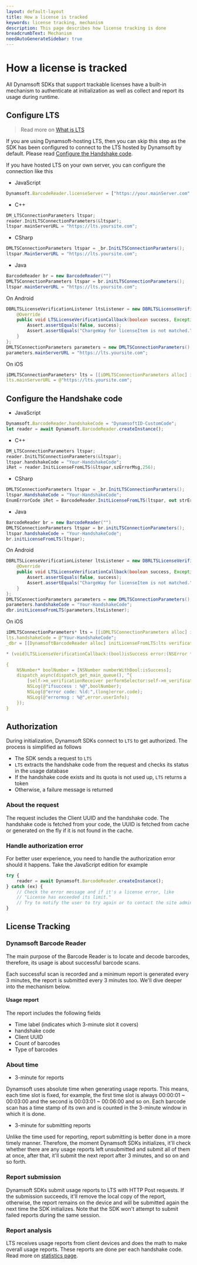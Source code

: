 ```yaml
---
layout: default-layout
title: How a license is tracked
keywords: license tracking, mechanism
description: This page describes how license tracking is done
breadcrumbText: Mechanism
needAutoGenerateSidebar: true
---
```


# How a license is tracked

All Dynamsoft SDKs that support trackable licenses have a built-in mechanism to authenticate at initialization as well as collect and report its usage during runtime.

## Configure LTS

> Read more on [What is LTS]({{site.about}}terms.html#license-tracking-service)

If you are using Dynamsoft-hosting LTS, then you can skip this step as the SDK has been configured to connect to the LTS hosted by Dynamsoft by default. Please read [Configure the Handshake code](#configure-the-handshake-code).

If you have hosted LTS on your own server, you can configure the connection like this

* JavaScript

``` javascript
Dynamsoft.BarcodeReader.licenseServer = ["https://your.mainServer.com", "https://your.backupServer.com"];
```

* C++

``` cpp
DM_LTSConnectionParameters ltspar;    
reader.InitLTSConnectionParameters(&ltspar);
ltspar.mainServerURL = "https://lts.yoursite.com";
```

* CSharp

``` csharp
DMLTSConnectionParameters ltspar = _br.InitLTSConnectionParamters();           
ltspar.MainServerURL = "https://lts.yoursite.com";
```

* Java

``` java
BarcodeReader br = new BarcodeReader("")
DMLTSConnectionParameters ltspar = br.initLTSConnectionParameters();
ltspar.mainServerURL = "https://lts.yoursite.com";
```

On Android

``` java
DBRLTSLicenseVerificationListener ltsListener = new DBRLTSLicenseVerificationListener() {
    @Override
    public void LTSLicenseVerificationCallback(boolean success, Exception error) {
        Assert.assertEquals(false, success);
        Assert.assertEquals("ChargeWay for licenseItem is not matched.", error.getMessage());
    }
};
DMLTSConnectionParameters parameters = new DMLTSConnectionParameters();
parameters.mainServerURL = "https://lts.yoursite.com";
```

On iOS

``` c
iDMLTSConnectionParameters* lts = [[iDMLTSConnectionParameters alloc] init];
lts.mainServerURL = @"https://lts.yoursite.com";
```

## Configure the Handshake code

* JavaScript

``` javascript
Dynamsoft.BarcodeReader.handshakeCode = "DynamsoftID-CustomCode";
let reader = await Dynamsoft.BarcodeReader.createInstance();
```

* C++

``` cpp
DM_LTSConnectionParameters ltspar;    
reader.InitLTSConnectionParameters(&ltspar);
ltspar.handshakeCode = "Your-HandshakeCode";
iRet = reader.InitLicenseFromLTS(&ltspar,szErrorMsg,256);
```

* CSharp

``` csharp
DMLTSConnectionParameters ltspar = _br.InitLTSConnectionParamters();           
ltspar.HandshakeCode = "Your-HandshakeCode";
EnumErrorCode iRet = BarcodeReader.InitLicenseFromLTS(ltspar, out strErrorMSG);
```

* Java

``` java
BarcodeReader br = new BarcodeReader("")
DMLTSConnectionParameters ltspar = br.initLTSConnectionParameters();
ltspar.handshakeCode = "Your-HandshakeCode";
br.initLicenseFromLTS(ltspar);
```

On Android

``` java
DBRLTSLicenseVerificationListener ltsListener = new DBRLTSLicenseVerificationListener() {
    @Override
    public void LTSLicenseVerificationCallback(boolean success, Exception error) {
        Assert.assertEquals(false, success);
        Assert.assertEquals("ChargeWay for licenseItem is not matched.", error.getMessage());
    }
};
DMLTSConnectionParameters parameters = new DMLTSConnectionParameters();
parameters.handshakeCode = "Your-HandshakeCode";
dbr.initLicenseFromLTS(parameters,ltsListener);
```

On iOS

``` c
iDMLTSConnectionParameters* lts = [[iDMLTSConnectionParameters alloc] init];
lts.handshakeCode = @"Your-HandshakeCode";
_dbr = [[DynamsoftBarcodeReader alloc] initLicenseFromLTS:lts verificationDelegate:self];

* (void)LTSLicenseVerificationCallback:(bool)isSuccess error:(NSError * _Nullable)error

{
    NSNumber* boolNumber = [NSNumber numberWithBool:isSuccess];
    dispatch_async(dispatch_get_main_queue(), ^{
        [self->m_verificationReceiver performSelector:self->m_verificationCallback withObject:boolNumber withObject:error];
        NSLog(@"ifsuccess : %@",boolNumber);
        NSLog(@"error code: %ld:",(long)error.code);
        NSLog(@"errormsg : %@",error.userInfo);
    });
}
```

## Authorization

During initialization, Dynamsoft SDKs connect to `LTS` to get authorized. The process is simplified as follows

* The SDK sends a request to `LTS`
* `LTS` extracts the handshake code from the request and checks its status in the usage database
* If the handshake code exists and its quota is not used up,  `LTS` returns a token
* Otherwise, a failure message is returned

### About the request

The request includes the Client UUID and the handshake code. The handshake code is fetched from your code, the UUID is fetched from cache or generated on the fly if it is not found in the cache.

### Handle authorization error

For better user experience, you need to handle the authorization error should it happens. Take the JavaScript edition for example

``` javascript
try {
    reader = await Dynamsoft.BarcodeReader.createInstance();
} catch (ex) {
    // Check the error message and if it's a license error, like
    // "License has exceeded its limit."
    // Try to notify the user to try again or to contact the site administrator
}
```

## License Tracking

### Dynamsoft Barcode Reader

The main purpose of the Barcode Reader is to locate and decode barcodes, therefore, its usage is about successful barcode scans.

Each successful scan is recorded and a minimum report is generated every 3 minutes, the report is submitted every 3 minutes too. We'll dive deeper into the mechanism below.

#### Usage report

The report includes the following fields

* Time label (indicates which 3-minute slot it covers)
* handshake code
* Client UUID
* Count of barcodes
* Type of barcodes

### About time

* 3-minute for reports

Dynamsoft uses absolute time when generating usage reports. This means, each time slot is fixed, for example, the first time slot is always 00:00:01 ~ 00:03:00 and the second is 00:03:01 ~ 00:06:00 and so on. Each barcode scan has a time stamp of its own and is counted in the 3-minute window in which it is done.

* 3-minute for submitting reports

Unlike the time used for reporting, report submitting is better done in a more timely manner. Therefore, the moment Dynamsoft SDKs initializes, it'll check whether there are any usage reports left unsubmitted and submit all of them at once, after that, it'll submit the next report after 3 minutes, and so on and so forth.

### Report submission

Dynamsoft SDKs submit usage reports to LTS with HTTP Post requests. If the submission succeeds, it'll remove the local copy of the report, otherwise, the report remains on the device and will be submitted again the next time the SDK initializes. Note that the SDK won't attempt to submit failed reports during the same session.

### Report analysis

LTS receives usage reports from client devices and does the math to make overall usage reports. These reports are done per each handshake code. Read more on [statistics page]({{site.about}}statistics-page.html).
